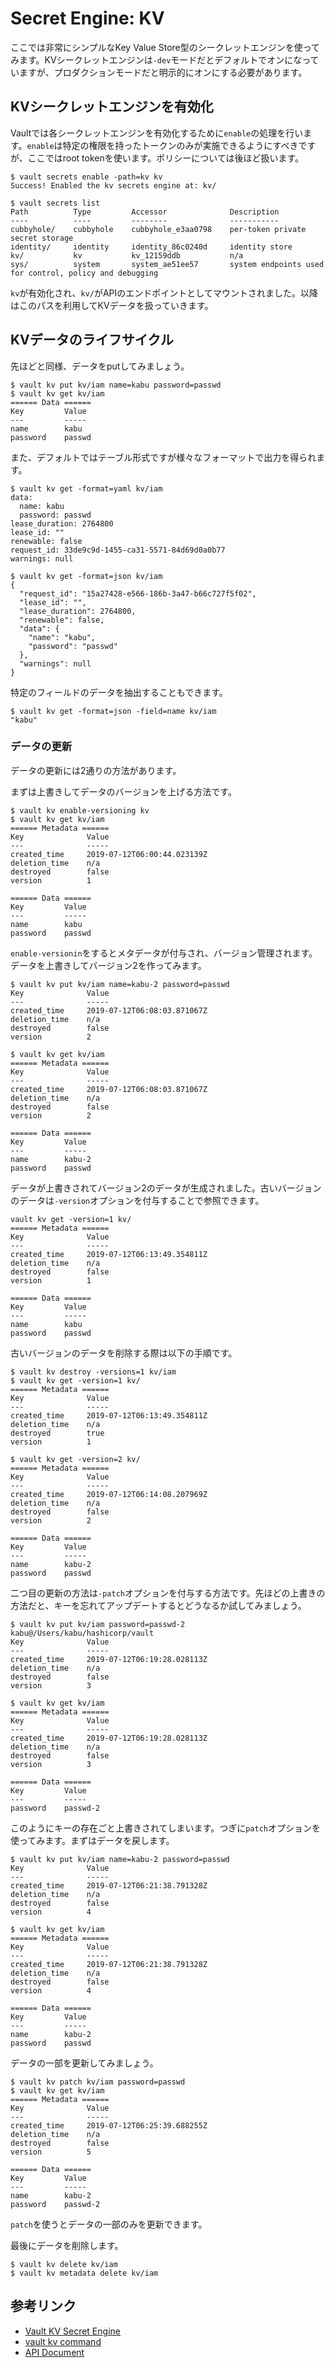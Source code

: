 # Secret Engine: KV

ここでは非常にシンプルなKey Value Store型のシークレットエンジンを使ってみます。KVシークレットエンジンは`-dev`モードだとデフォルトでオンになっていますが、プロダクションモードだと明示的にオンにする必要があります。

## KVシークレットエンジンを有効化

Vaultでは各シークレットエンジンを有効化するために`enable`の処理を行います。`enable`は特定の権限を持ったトークンのみが実施できるようにすべきですが、ここではroot tokenを使います。ポリシーについては後ほど扱います。

```console
$ vault secrets enable -path=kv kv
Success! Enabled the kv secrets engine at: kv/

$ vault secrets list
Path          Type         Accessor              Description
----          ----         --------              -----------
cubbyhole/    cubbyhole    cubbyhole_e3aa0798    per-token private secret storage
identity/     identity     identity_86c0240d     identity store
kv/           kv           kv_12159ddb           n/a
sys/          system       system_ae51ee57       system endpoints used for control, policy and debugging
```

`kv`が有効化され、`kv/`がAPIのエンドポイントとしてマウントされました。以降はこのパスを利用してKVデータを扱っていきます。

## KVデータのライフサイクル

先ほどと同様、データをputしてみましょう。

```console
$ vault kv put kv/iam name=kabu password=passwd
$ vault kv get kv/iam                                            
====== Data ======
Key         Value
---         -----
name        kabu
password    passwd
```

また、デフォルトではテーブル形式ですが様々なフォーマットで出力を得られます。

```console
$ vault kv get -format=yaml kv/iam    
data:
  name: kabu
  password: passwd
lease_duration: 2764800
lease_id: ""
renewable: false
request_id: 33de9c9d-1455-ca31-5571-84d69d0a0b77
warnings: null

$ vault kv get -format=json kv/iam                             
{
  "request_id": "15a27428-e566-186b-3a47-b66c727f5f02",
  "lease_id": "",
  "lease_duration": 2764800,
  "renewable": false,
  "data": {
    "name": "kabu",
    "password": "passwd"
  },
  "warnings": null
}
```

特定のフィールドのデータを抽出することもできます。

```console
$ vault kv get -format=json -field=name kv/iam
"kabu"
```

### データの更新
データの更新には2通りの方法があります。


まずは上書きしてデータのバージョンを上げる方法です。
```console
$ vault kv enable-versioning kv
$ vault kv get kv/iam
====== Metadata ======
Key              Value
---              -----
created_time     2019-07-12T06:00:44.023139Z
deletion_time    n/a
destroyed        false
version          1

====== Data ======
Key         Value
---         -----
name        kabu
password    passwd
```

`enable-versionin`をするとメタデータが付与され、バージョン管理されます。データを上書きしてバージョン2を作ってみます。

```console
$ vault kv put kv/iam name=kabu-2 password=passwd
Key              Value
---              -----
created_time     2019-07-12T06:08:03.871067Z
deletion_time    n/a
destroyed        false
version          2

$ vault kv get kv/iam
====== Metadata ======
Key              Value
---              -----
created_time     2019-07-12T06:08:03.871067Z
deletion_time    n/a
destroyed        false
version          2

====== Data ======
Key         Value
---         -----
name        kabu-2
password    passwd
```

データが上書きされてバージョン2のデータが生成されました。古いバージョンのデータは`-version`オプションを付与することで参照できます。

```console
vault kv get -version=1 kv/
====== Metadata ======
Key              Value
---              -----
created_time     2019-07-12T06:13:49.354811Z
deletion_time    n/a
destroyed        false
version          1

====== Data ======
Key         Value
---         -----
name        kabu
password    passwd
```

古いバージョンのデータを削除する際は以下の手順です。

```console
$ vault kv destroy -versions=1 kv/iam
$ vault kv get -version=1 kv/
====== Metadata ======
Key              Value
---              -----
created_time     2019-07-12T06:13:49.354811Z
deletion_time    n/a
destroyed        true
version          1

$ vault kv get -version=2 kv/
====== Metadata ======
Key              Value
---              -----
created_time     2019-07-12T06:14:08.207969Z
deletion_time    n/a
destroyed        false
version          2

====== Data ======
Key         Value
---         -----
name        kabu-2
password    passwd
```

二つ目の更新の方法は`-patch`オプションを付与する方法です。先ほどの上書きの方法だと、キーを忘れてアップデートするとどうなるか試してみましょう。

```console
$ vault kv put kv/iam password=passwd-2                                                                                                kabu@/Users/kabu/hashicorp/vault
Key              Value
---              -----
created_time     2019-07-12T06:19:28.028113Z
deletion_time    n/a
destroyed        false
version          3

$ vault kv get kv/iam
====== Metadata ======
Key              Value
---              -----
created_time     2019-07-12T06:19:28.028113Z
deletion_time    n/a
destroyed        false
version          3

====== Data ======
Key         Value
---         -----
password    passwd-2
```

このようにキーの存在ごと上書きされてしまいます。つぎに`patch`オプションを使ってみます。まずはデータを戻します。

```console
$ vault kv put kv/iam name=kabu-2 password=passwd
Key              Value
---              -----
created_time     2019-07-12T06:21:38.791328Z
deletion_time    n/a
destroyed        false
version          4

$ vault kv get kv/iam
====== Metadata ======
Key              Value
---              -----
created_time     2019-07-12T06:21:38.791328Z
deletion_time    n/a
destroyed        false
version          4

====== Data ======
Key         Value
---         -----
name        kabu-2
password    passwd
```

データの一部を更新してみましょう。

```console
$ vault kv patch kv/iam password=passwd
$ vault kv get kv/iam
====== Metadata ======
Key              Value
---              -----
created_time     2019-07-12T06:25:39.688255Z
deletion_time    n/a
destroyed        false
version          5

====== Data ======
Key         Value
---         -----
name        kabu-2
password    passwd-2
```
`patch`を使うとデータの一部のみを更新できます。

最後にデータを削除します。

```console
$ vault kv delete kv/iam
$ vault kv metadata delete kv/iam
```

## 参考リンク
* [Vault KV Secret Engine](https://www.vaultproject.io/docs/secrets/kv/kv-v2.html)
* [vault kv command](https://www.vaultproject.io/docs/commands/kv/patch.html)
* [API Document](https://www.vaultproject.io/api/secret/kv/index.html)